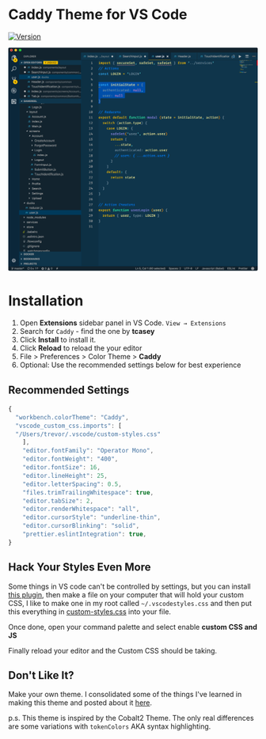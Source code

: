 # Caddy Theme for VS Code

[![Version](https://vsmarketplacebadge.apphb.com/version/tcasey.caddy-vscode.svg)](https://marketplace.visualstudio.com/items?itemName=tcasey.caddy-vscode)

![Preview](https://raw.githubusercontent.com/tcasey/caddy-vscode/master/assets/editor.png)

# Installation

1. Open **Extensions** sidebar panel in VS Code. `View → Extensions`
2. Search for `Caddy` - find the one by **tcasey**
3. Click **Install** to install it.
4. Click **Reload** to reload the your editor
5. File > Preferences > Color Theme > **Caddy**
6. Optional: Use the recommended settings below for best experience

## Recommended Settings

```js
{
  "workbench.colorTheme": "Caddy",
  "vscode_custom_css.imports": [
  "/Users/trevor/.vscode/custom-styles.css"
    ],
    "editor.fontFamily": "Operator Mono",
    "editor.fontWeight": "400",
    "editor.fontSize": 16,
    "editor.lineHeight": 25,
    "editor.letterSpacing": 0.5,
    "files.trimTrailingWhitespace": true,
    "editor.tabSize": 2,
    "editor.renderWhitespace": "all",
    "editor.cursorStyle": "underline-thin",
    "editor.cursorBlinking": "solid",
    "prettier.eslintIntegration": true,
}
```

## Hack Your Styles Even More
Some things in VS code can't be controlled by settings, but you can install [this plugin](https://github.com/be5invis/vscode-custom-css), then make a file on your computer that will hold your custom CSS, I like to make one in my root called `~/.vscodestyles.css` and then put this everything in [custom-styles.css](./custom-styles.css) into your file.

Once done, open your command palette and select enable **custom CSS and JS**

Finally reload your editor and the Custom CSS should be taking.

## Don't Like It?
Make your own theme. I consolidated some of the things I've learned in making this theme and posted about it [here](https://www.tcasey.me/vs-code-theme).

p.s. This theme is inspired by the Cobalt2 Theme. The only real differences are some variations with `tokenColors` AKA syntax highlighting.
